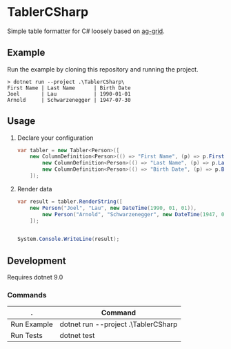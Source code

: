 # TablerCSharp

Simple table formatter for C# loosely based on [ag-grid](https://www.ag-grid.com/).

## Example

Run the example by cloning this repository and running the project.

```shell
> dotnet run --project .\TablerCSharp\
First Name | Last Name      | Birth Date
Joel       | Lau            | 1990-01-01
Arnold     | Schwarzenegger | 1947-07-30
```

## Usage

1. Declare your configuration
    ```csharp
    var tabler = new Tabler<Person>([
        new ColumnDefinition<Person>(() => "First Name", (p) => p.FirstName),
            new ColumnDefinition<Person>(() => "Last Name", (p) => p.LastName),
            new ColumnDefinition<Person>(() => "Birth Date", (p) => p.BirthDate.ToString("yyyy-MM-dd")),
        ]);
    ```
1. Render data
    ```csharp
    var result = tabler.RenderString([
        new Person("Joel", "Lau", new DateTime(1990, 01, 01)),
            new Person("Arnold", "Schwarzenegger", new DateTime(1947, 07, 30)),
        ]);


    System.Console.WriteLine(result);
    ```

## Development

Requires dotnet 9.0

### Commands

| . | Command |
| --- | --- |
| Run Example | dotnet run --project .\TablerCSharp |
| Run Tests | dotnet test |
